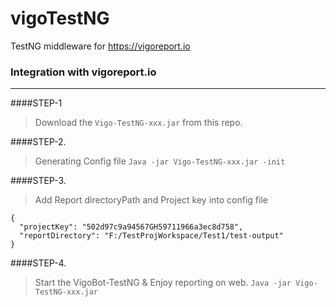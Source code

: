 # vigoTestNG 
TestNG middleware for https://vigoreport.io


### **Integration** with vigoreport.io
----------------------


####STEP-1
>Download the `Vigo-TestNG-xxx.jar` from this repo.

####STEP-2.
>Generating Config file
`Java -jar Vigo-TestNG-xxx.jar -init`

####STEP-3.
>Add Report directoryPath and Project key into config file
```
{ 
  "projectKey": "502d97c9a94567GH59711966a3ec8d758", 
  "reportDirectory": "F:/TestProjWorkspace/Test1/test-output"
}
```

####STEP-4.
>Start the VigoBot-TestNG & Enjoy reporting on web.
 `Java -jar Vigo-TestNG-xxx.jar`
